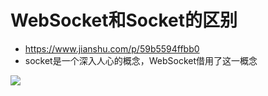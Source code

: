 # WebSocket和Socket的区别

- <https://www.jianshu.com/p/59b5594ffbb0>
- socket是一个深入人心的概念，WebSocket借用了这一概念

![](https://upload-images.jianshu.io/upload_images/1966024-28aa9e546a7c7528.jpg?imageMogr2/auto-orient/strip%7CimageView2/2/w/346)

